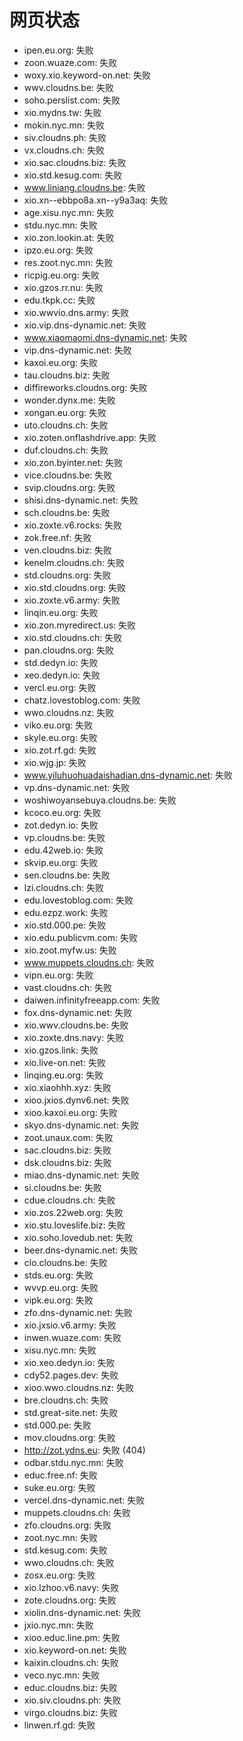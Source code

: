 # 网页状态
- ipen.eu.org: 失败
- zoon.wuaze.com: 失败
- woxy.xio.keyword-on.net: 失败
- wwv.cloudns.be: 失败
- soho.perslist.com: 失败
- xio.mydns.tw: 失败
- mokin.nyc.mn: 失败
- siv.cloudns.ph: 失败
- vx.cloudns.ch: 失败
- xio.sac.cloudns.biz: 失败
- xio.std.kesug.com: 失败
- www.liniang.cloudns.be: 失败
- xio.xn--ebbpo8a.xn--y9a3aq: 失败
- age.xisu.nyc.mn: 失败
- stdu.nyc.mn: 失败
- xio.zon.lookin.at: 失败
- ipzo.eu.org: 失败
- res.zoot.nyc.mn: 失败
- ricpig.eu.org: 失败
- xio.gzos.rr.nu: 失败
- edu.tkpk.cc: 失败
- xio.wwvio.dns.army: 失败
- xio.vip.dns-dynamic.net: 失败
- www.xiaomaomi.dns-dynamic.net: 失败
- vip.dns-dynamic.net: 失败
- kaxoi.eu.org: 失败
- tau.cloudns.biz: 失败
- diffireworks.cloudns.org: 失败
- wonder.dynx.me: 失败
- xongan.eu.org: 失败
- uto.cloudns.ch: 失败
- xio.zoten.onflashdrive.app: 失败
- duf.cloudns.ch: 失败
- xio.zon.byinter.net: 失败
- vice.cloudns.be: 失败
- svip.cloudns.org: 失败
- shisi.dns-dynamic.net: 失败
- sch.cloudns.be: 失败
- xio.zoxte.v6.rocks: 失败
- zok.free.nf: 失败
- ven.cloudns.biz: 失败
- kenelm.cloudns.ch: 失败
- std.cloudns.org: 失败
- xio.std.cloudns.org: 失败
- xio.zoxte.v6.army: 失败
- linqin.eu.org: 失败
- xio.zon.myredirect.us: 失败
- xio.std.cloudns.ch: 失败
- pan.cloudns.org: 失败
- std.dedyn.io: 失败
- xeo.dedyn.io: 失败
- vercl.eu.org: 失败
- chatz.lovestoblog.com: 失败
- wwo.cloudns.nz: 失败
- viko.eu.org: 失败
- skyle.eu.org: 失败
- xio.zot.rf.gd: 失败
- xio.wjg.jp: 失败
- www.yiluhuohuadaishadian.dns-dynamic.net: 失败
- vp.dns-dynamic.net: 失败
- woshiwoyansebuya.cloudns.be: 失败
- kcoco.eu.org: 失败
- zot.dedyn.io: 失败
- vp.cloudns.be: 失败
- edu.42web.io: 失败
- skvip.eu.org: 失败
- sen.cloudns.be: 失败
- lzi.cloudns.ch: 失败
- edu.lovestoblog.com: 失败
- edu.ezpz.work: 失败
- xio.std.000.pe: 失败
- xio.edu.publicvm.com: 失败
- xio.zoot.myfw.us: 失败
- www.muppets.cloudns.ch: 失败
- vipn.eu.org: 失败
- vast.cloudns.ch: 失败
- daiwen.infinityfreeapp.com: 失败
- fox.dns-dynamic.net: 失败
- xio.wwv.cloudns.be: 失败
- xio.zoxte.dns.navy: 失败
- xio.gzos.link: 失败
- xio.live-on.net: 失败
- linqing.eu.org: 失败
- xio.xiaohhh.xyz: 失败
- xioo.jxios.dynv6.net: 失败
- xioo.kaxoi.eu.org: 失败
- skyo.dns-dynamic.net: 失败
- zoot.unaux.com: 失败
- sac.cloudns.biz: 失败
- dsk.cloudns.biz: 失败
- miao.dns-dynamic.net: 失败
- si.cloudns.be: 失败
- cdue.cloudns.ch: 失败
- xio.zos.22web.org: 失败
- xio.stu.loveslife.biz: 失败
- xio.soho.lovedub.net: 失败
- beer.dns-dynamic.net: 失败
- clo.cloudns.be: 失败
- stds.eu.org: 失败
- wvvp.eu.org: 失败
- vipk.eu.org: 失败
- zfo.dns-dynamic.net: 失败
- xio.jxsio.v6.army: 失败
- inwen.wuaze.com: 失败
- xisu.nyc.mn: 失败
- xio.xeo.dedyn.io: 失败
- cdy52.pages.dev: 失败
- xioo.wwo.cloudns.nz: 失败
- bre.cloudns.ch: 失败
- std.great-site.net: 失败
- std.000.pe: 失败
- mov.cloudns.org: 失败
- http://zot.ydns.eu: 失败 (404)
- odbar.stdu.nyc.mn: 失败
- educ.free.nf: 失败
- suke.eu.org: 失败
- vercel.dns-dynamic.net: 失败
- muppets.cloudns.ch: 失败
- zfo.cloudns.org: 失败
- zoot.nyc.mn: 失败
- std.kesug.com: 失败
- wwo.cloudns.ch: 失败
- zosx.eu.org: 失败
- xio.lzhoo.v6.navy: 失败
- zote.cloudns.org: 失败
- xiolin.dns-dynamic.net: 失败
- jxio.nyc.mn: 失败
- xioo.educ.line.pm: 失败
- xio.keyword-on.net: 失败
- kaixin.cloudns.ch: 失败
- veco.nyc.mn: 失败
- educ.cloudns.biz: 失败
- xio.siv.cloudns.ph: 失败
- virgo.cloudns.biz: 失败
- linwen.rf.gd: 失败
